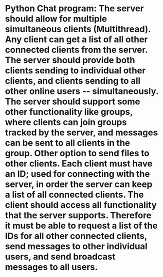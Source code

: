 # Python Chat program: The server should allow for multiple simultaneous clients (Multithread). Any client can get a list of all other connected clients from the server. The server should provide both clients sending to individual other clients, and clients sending to all other online users -- simultaneously. The server should support some other functionality like groups, where clients can join groups tracked by the server, and messages can be sent to all clients in the group. Other option to send files to other clients. Each client must have an ID; used for connecting with the server, in order the server can keep a list of all connected clients. The client should access all functionality that the server supports. Therefore it must be able to request a list of the IDs for all other connected clients, send messages to other individual users, and send broadcast messages to all users.
